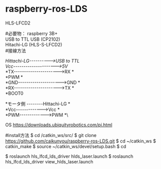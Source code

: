 # raspberry-ros-LDS

HLS-LFCD2

#必要物：
       raspberry 3B+ \
       USB to TTL USB (CP2102)\
       Hitachi-LG (HLS-S-LFCD2)\
#接線方法

*Hittachi-LG---------->USB to TTL*\
*Vcc--------------------->5V*\
*TX---------------------->RX           *\
*PWM           *\
*GND--------------------->GND           *\
*RX---------------------->TX           *\
*BOOT0           
           
*モータ側 --------Hittachi-LG           *\
*Vcc------------->Vcc           *\
*PWM------------->PWM           *\

OS https://downloads.ubiquityrobotics.com/pi.html

#install方法
$  cd /catkin_ws/src/
$  git clone https://github.com/caikunyou/raspberry-ros-LDS.git
$  cd  ~/catkin_ws
$  catkin_make
$  source ~/catkin_ws/devel/setup.bash
$  cd

$  roslaunch hls_lfcd_lds_driver hlds_laser.launch
$  roslaunch hls_lfcd_lds_driver view_hlds_laser.launch
